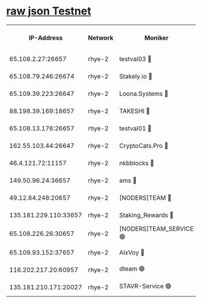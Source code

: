 
[raw json Testnet](https://rpc-check.quickt.stavr.tech/quickt/rpc-quickt-result.json)
=


<table><tr><th>IP-Address</th><th>Network</th><th>Moniker</th><th>Latest Block Height</th><th>Earliest Block Height</th><th>Catching Up</th><th>Tx Index</th><th>Voting Power</th><th>Scan Time</th></tr><tr><td>65.108.2.27:26657</td><td>rhye-2</td><td>testval03 🔴</td><td>1392950</td><td>1</td><td>False</td><td>on</td><td>11002050</td><td>2024-03-24T04:12:17.425548494UTC</td></tr><tr><td>65.108.79.246:26674</td><td>rhye-2</td><td>Stakely.io 🔴</td><td>1392950</td><td>1</td><td>False</td><td>on</td><td>10010</td><td>2024-03-24T04:12:17.720526645UTC</td></tr><tr><td>65.109.39.223:26647</td><td>rhye-2</td><td>Loona.Systems 🔴</td><td>1392951</td><td>1</td><td>False</td><td>off</td><td>86949</td><td>2024-03-24T04:12:22.641400996UTC</td></tr><tr><td>88.198.39.169:18657</td><td>rhye-2</td><td>TAKESHI 🔴</td><td>1392951</td><td>1</td><td>False</td><td>off</td><td>40542</td><td>2024-03-24T04:12:23.191388240UTC</td></tr><tr><td>65.108.13.176:26657</td><td>rhye-2</td><td>testval01 🔴</td><td>1392951</td><td>1</td><td>False</td><td>on</td><td>13082010</td><td>2024-03-24T04:12:23.822746605UTC</td></tr><tr><td>162.55.103.44:26647</td><td>rhye-2</td><td>CryptoCats.Pro 🔴</td><td>1392956</td><td>1</td><td>False</td><td>off</td><td>9999</td><td>2024-03-24T04:12:51.416027824UTC</td></tr><tr><td>46.4.121.72:11157</td><td>rhye-2</td><td>nkbblocks 🔴</td><td>1392948</td><td>70101</td><td>False</td><td>off</td><td>81084</td><td>2024-03-24T04:12:10.639733624UTC</td></tr><tr><td>149.50.96.24:36657</td><td>rhye-2</td><td>ams 🔴</td><td>1366700</td><td>133501</td><td>False</td><td>on</td><td>10732</td><td>2024-03-24T04:12:36.938830883UTC</td></tr><tr><td>49.12.84.248:20657</td><td>rhye-2</td><td>[NODERS]TEAM 🔴</td><td>1392953</td><td>146001</td><td>False</td><td>on</td><td>59690</td><td>2024-03-24T04:12:34.583179040UTC</td></tr><tr><td>135.181.229.110:33657</td><td>rhye-2</td><td>Staking_Rewards 🔴</td><td>1392951</td><td>149101</td><td>False</td><td>on</td><td>9900</td><td>2024-03-24T04:12:22.952869969UTC</td></tr><tr><td>65.108.226.26:30657</td><td>rhye-2</td><td>[NODERS]TEAM_SERVICE 🟢</td><td>1392951</td><td>241501</td><td>False</td><td>on</td><td>0</td><td>2024-03-24T04:12:23.505607821UTC</td></tr><tr><td>65.109.93.152:37657</td><td>rhye-2</td><td>AlxVoy 🔴</td><td>1392949</td><td>315173</td><td>False</td><td>on</td><td>150351</td><td>2024-03-24T04:12:15.064309664UTC</td></tr><tr><td>116.202.217.20:60957</td><td>rhye-2</td><td>dteam 🟢</td><td>1392950</td><td>1334001</td><td>False</td><td>on</td><td>0</td><td>2024-03-24T04:12:20.295194940UTC</td></tr><tr><td>135.181.210.171:20027</td><td>rhye-2</td><td>STAVR-Service 🟢</td><td>1392952</td><td>1390501</td><td>False</td><td>on</td><td>0</td><td>2024-03-24T04:12:32.322299669UTC</td></tr></table>